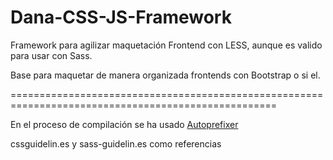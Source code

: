 ﻿# Dana-CSS-JS-Framework
Framework para agilizar maquetación Frontend con LESS, aunque es valido para
usar con Sass.

Base para maquetar de manera organizada frontends con Bootstrap o si el.

====================================================================================================

En el proceso de compilación se ha usado [Autoprefixer](https://github.com/postcss/autoprefixer)

cssguidelin.es y sass-guidelin.es como referencias
